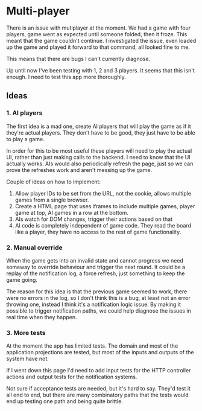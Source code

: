 # Multi-player
There is an issue with mutiplayer at the moment. We had a game with four players, game went as expected until someone folded, then it froze. This meant that the game couldn't continue. I investigated the issue, even loaded up the game and played it forward to that command, all looked fine to me.

This means that there are bugs I can't currently diagnose.

Up until now I've been testing with 1, 2 and 3 players. It seems that this isn't enough. I need to test this app more thoroughly.

## Ideas

### 1. AI players
The first idea is a mad one, create AI players that will play the game as if it they're actual players. They don't have to be good, they just have to be able to play a game.

In order for this to be most useful these players will need to play the actual UI, rather than just making calls to the backend. I need to know that the UI actually works. AIs would also periodically refresh the page, just so we can prove the refreshes work and aren't messing up the game.

Couple of ideas on how to implement:
1. Allow player IDs to be set from the URL, not the cookie, allows multiple games from a single browser.
2. Create a HTML page that uses iframes to include multiple games, player game at top, AI games in a row at the bottom.
3. AIs watch for DOM changes, trigger their actions based on that
4. AI code is completely independent of game code. They read the board like a player, they have no access to the rest of game functionality.

### 2. Manual override
When the game gets into an invalid state and cannot progress we need someway to override behaviour and trigger the next round. It could be a replay of the notification log, a force refresh, just something to keep the game going.

The reason for this idea is that the previous game seemed to work, there were no errors in the log, so I don't think this is a bug, at least not an error throwing one, instead I think it's a notification logic issue. By making it possible to trigger notification paths, we could help diagnose the issues in real time when they happen.

### 3. More tests
At the moment the app has limited tests. The domain and most of the application projections are tested, but most of the inputs and outputs of the system have not. 

If I went down this page I'd need to add input tests for the HTTP controller actions and output tests for the notification systems.

Not sure if acceptance tests are needed, but it's hard to say. They'd test it all end to end, but there are many combinatory paths that the tests would end up testing one path and being quite brittle.